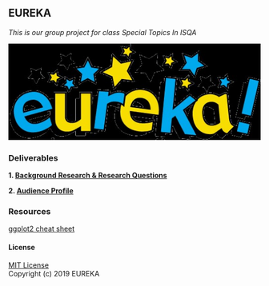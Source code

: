 ## EUREKA
_This is our group project for class Special Topics In ISQA_

![Our Picture](Eureka.jpg)

### Deliverables
**1. [Background Research & Research Questions](https://github.com/Abdulelah01/EUREKA/blob/master/BackgroundResearch%26RQs/BR%26RQ_BackgroundResearch%26RQs.md)**

**2. [Audience Profile](https://github.com/Abdulelah01/EUREKA/blob/master/AudienceProfile/AudienceProfile.md)**

### Resources
[ggplot2 cheat sheet](https://github.com/rstudio/cheatsheets/blob/master/data-visualization-2.1.pdf)  

#### License
[MIT License](https://github.com/Abdulelah01/EUREKA/blob/master/LICENSE)  
Copyright (c) 2019 EUREKA
